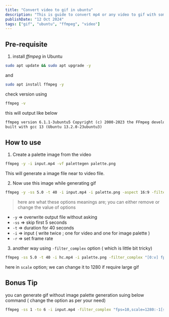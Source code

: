 ```yaml
---
title: "Convert video to gif in ubuntu"
description: "This is guide to convert mp4 or any video to gif with some configuration using ffmpeg in ubuntu 24.04"
publishDate: "12 Oct 2024"
tags: ["gif", "ubuntu", "ffmpeg", "video"]
---
```


## Pre-requisite

1. install _ffmpeg_ in Ubuntu

```sh
sudo apt update && sudo apt upgrade -y
```

and

```sh
sudo apt install ffmpeg -y
```

check version using

```sh
ffmpeg -v
```

this will output like below

```txt
ffmpeg version 6.1.1-3ubuntu5 Copyright (c) 2000-2023 the FFmpeg developers
built with gcc 13 (Ubuntu 13.2.0-23ubuntu3)

```

## How to use

1. Create a palette image from the video

```sh
ffmpeg -y -i input.mp4 -vf palettegen palette.png
```

This will generate a image file near to video file.

2. Now use this image while generating gif

```sh
ffmpeg -y -ss 5.0 -t 40 -i input.mp4 -i palette.png -aspect 16:9 -filter_complex paletteuse -r 10 output.gif
```

> here are what these options meanings are; you can either remove or change the value of options

- `-y` => overwrite output file without asking
- `-ss` => skip first 5 seconds
- `-t` => duration for 40 seconds
- `-i` => input ( write twice ; one for video and one for image palette )
- `-r` => set frame rate

3. another way using `-filter_complex` option ( which is little bit tricky)

```sh
ffmpeg -ss 5.0 -t 40 -i hc.mp4 -i palette.png -filter_complex "[0:v] fps=10,scale=320:-1 [new];[new][1:v] paletteuse" output.gif
```

here in `scale` option; we can change it to 1280 if require large gif

## Bonus Tip

you can generate gif without image palette generation suing below command ( change the option as per your need)

```sh
ffmpeg -ss 1 -to 6 -i input.mp4 -filter_complex "fps=10,scale=1280:-1[s]; [s]split[a][b]; [a]palettegen[palette]; [b][palette]paletteuse" output.gif
```

